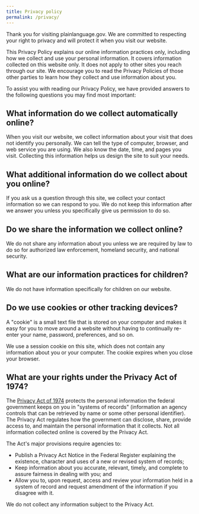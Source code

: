 ```yaml
---
title: Privacy policy
permalink: /privacy/
---
```


Thank you for visiting plainlanguage.gov. We are committed to respecting your right to privacy and will protect it when you visit our website.

This Privacy Policy explains our online information practices only, including how we collect and use your personal information. It covers information collected on this website only. It does not apply to other sites you reach through our site. We encourage you to read the Privacy Policies of those other parties to learn how they collect and use information about you.

To assist you with reading our Privacy Policy, we have provided answers to the following questions you may find most important:

## What information do we collect automatically online?

When you visit our website, we collect information about your visit that does not identify you personally. We can tell the type of computer, browser, and web service you are using. We also know the date, time, and pages you visit. Collecting this information helps us design the site to suit your needs.

## What additional information do we collect about you online?

If you ask us a question through this site, we collect your contact information so we can respond to you. We do not keep this information after we answer you unless you specifically give us permission to do so.

## Do we share the information we collect online?

We do not share any information about you unless we are required by law to do so for authorized law enforcement, homeland security, and national security.

## What are our information practices for children?

We do not have information specifically for children on our website.

## Do we use cookies or other tracking devices?

A "cookie" is a small text file that is stored on your computer and makes it easy for you to move around a website without having to continually re-enter your name, password, preferences, and so on.

We use a session cookie on this site, which does not contain any information about you or your computer. The cookie expires when you close your browser.

## What are your rights under the Privacy Act of 1974?

The [Privacy Act of 1974](https://www.gpo.gov/fdsys/granule/USCODE-2010-title5/USCODE-2010-title5-partI-chap5-subchapII-sec552a) protects the personal information the federal government keeps on you in "systems of records" (information an agency controls that can be retrieved by name or some other personal identifier). The Privacy Act regulates how the government can disclose, share, provide access to, and maintain the personal information that it collects. Not all information collected online is covered by the Privacy Act.

The Act's major provisions require agencies to:

- Publish a Privacy Act Notice in the Federal Register explaining the existence, character and uses of a new or revised system of records;
- Keep information about you accurate, relevant, timely, and complete to assure fairness in dealing with you; and
- Allow you to, upon request, access and review your information held in a system of record and request amendment of the information if you disagree with it.

We do not collect any information subject to the Privacy Act.
